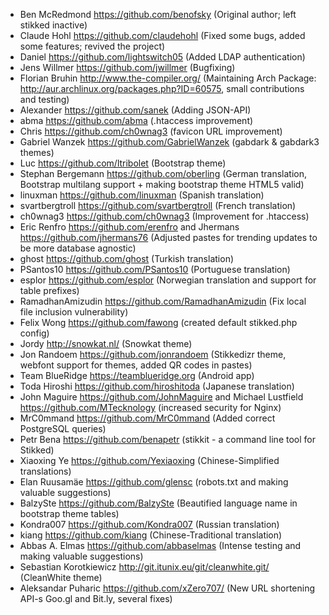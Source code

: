 * Ben McRedmond https://github.com/benofsky (Original author; left stikked inactive)
* Claude Hohl https://github.com/claudehohl (Fixed some bugs, added some features; revived the project)
* Daniel https://github.com/lightswitch05 (Added LDAP authentication)
* Jens Willmer https://github.com/jwillmer (Bugfixing)
* Florian Bruhin http://www.the-compiler.org/ (Maintaining Arch Package: http://aur.archlinux.org/packages.php?ID=60575, small contributions and testing)
* Alexander https://github.com/sanek (Adding JSON-API)
* abma https://github.com/abma (.htaccess improvement)
* Chris https://github.com/ch0wnag3 (favicon URL improvement)
* Gabriel Wanzek https://github.com/GabrielWanzek (gabdark & gabdark3 themes)
* Luc https://github.com/ltribolet (Bootstrap theme)
* Stephan Bergemann https://github.com/oberling (German translation, Bootstrap multilang support + making bootstrap theme HTML5 valid)
* linuxman https://github.com/linuxman (Spanish translation)
* svartbergtroll https://github.com/svartbergtroll (French translation)
* ch0wnag3 https://github.com/ch0wnag3 (Improvement for .htaccess)
* Eric Renfro https://github.com/erenfro and Jhermans https://github.com/jhermans76 (Adjusted pastes for trending updates to be more database agnostic)
* ghost https://github.com/ghost (Turkish translation)
* PSantos10 https://github.com/PSantos10 (Portuguese translation)
* esplor https://github.com/esplor (Norwegian translation and support for table prefixes)
* RamadhanAmizudin https://github.com/RamadhanAmizudin (Fix local file inclusion vulnerability)
* Felix Wong https://github.com/fawong (created default stikked.php config)
* Jordy http://snowkat.nl/ (Snowkat theme)
* Jon Randoem https://github.com/jonrandoem (Stikkedizr theme, webfont support for themes, added QR codes in pastes)
* Team BlueRidge https://teamblueridge.org (Android app)
* Toda Hiroshi https://github.com/hiroshitoda (Japanese translation)
* John Maguire https://github.com/JohnMaguire and Michael Lustfield https://github.com/MTecknology (increased security for Nginx)
* MrC0mmand https://github.com/MrC0mmand (Added correct PostgreSQL queries)
* Petr Bena https://github.com/benapetr (stikkit - a command line tool for Stikked)
* Xiaoxing Ye https://github.com/Yexiaoxing (Chinese-Simplified translations)
* Elan Ruusamäe https://github.com/glensc (robots.txt and making valuable suggestions)
* BalzySte https://github.com/BalzySte (Beautified language name in bootstrap theme tables)
* Kondra007 https://github.com/Kondra007 (Russian translation)
* kiang https://github.com/kiang (Chinese-Traditional translation)
* Abbas A. Elmas https://github.com/abbaselmas (Intense testing and making valuable suggestions)
* Sebastian Korotkiewicz http://git.itunix.eu/git/cleanwhite.git/ (CleanWhite theme)
* Aleksandar Puharic https://github.com/xZero707/  (New URL shortening API-s Goo.gl and Bit.ly, several fixes)
